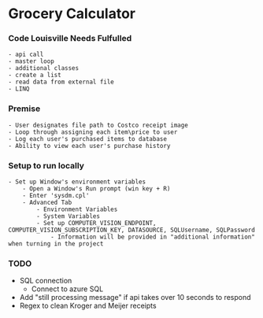 ﻿# Grocery Calculator

### Code Louisville Needs Fulfulled 
	- api call 
	- master loop 
	- additional classes 
	- create a list 
	- read data from external file 
	- LINQ

### Premise
	- User designates file path to Costco receipt image
	- Loop through assigning each item\price to user
	- Log each user's purchased items to database 
	- Ability to view each user's purchase history 

### Setup to run locally 
	- Set up Window's environment variables
		- Open a Window's Run prompt (win key + R)
		- Enter 'sysdm.cpl'
		- Advanced Tab 
			- Environment Variables 
			- System Variables 
			- Set up COMPUTER_VISION_ENDPOINT, COMPUTER_VISION_SUBSCRIPTION_KEY, DATASOURCE, SQLUsername, SQLPassword
				- Information will be provided in "additional information" when turning in the project 

### TODO
  - SQL connection
	- Connect to azure SQL 
  - Add "still processing message" if api takes over 10 seconds to respond
  - Regex to clean Kroger and Meijer receipts 
  